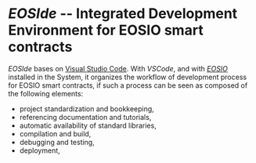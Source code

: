 # *EOSIde* -- Integrated Development Environment for EOSIO smart contracts

*EOSIde* bases on [Visual Studio Code](https://code.visualstudio.com/).
With *VSCode*, and with [*EOSIO*](https://github.com/eosio) installed in the System, it organizes the
workflow of development process for EOSIO smart contracts, if such a process can be seen as composed of the following elements:

* project standardization and bookkeeping,
* referencing documentation and tutorials,
* automatic availability of standard libraries,
* compilation and build,
* debugging and testing,
* deployment,

## 
